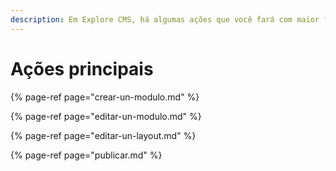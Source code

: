```yaml
---
description: Em Explore CMS, há algumas ações que você fará com maior frequência. Observe de maneira rápida como fazê\-las.
---
```


# Ações principais

{% page-ref page="crear-un-modulo.md" %}

{% page-ref page="editar-un-modulo.md" %}

{% page-ref page="editar-un-layout.md" %}

{% page-ref page="publicar.md" %}

